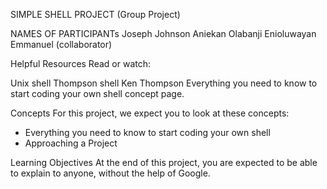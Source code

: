 SIMPLE SHELL PROJECT (Group Project)

NAMES OF PARTICIPANTs
Joseph Johnson Aniekan
Olabanji Enioluwayan Emmanuel (collaborator)

Helpful Resources
Read or watch:

Unix shell
Thompson shell
Ken Thompson
Everything you need to know to start coding your own shell concept page.

Concepts
For this project, we expect you to look at these concepts:

* Everything you need to know to start coding your own shell
* Approaching a Project

Learning Objectives
At the end of this project, you are expected to be able to explain to anyone, without the help of Google.


